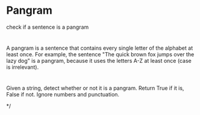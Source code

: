 # Pangram
check if a sentence is a pangram

#
A pangram is a sentence that contains every single letter of the alphabet at least once.
For example, the sentence "The quick brown fox jumps over the lazy dog" is a pangram,
because it uses the letters A-Z at least once (case is irrelevant).
#

Given a string, detect whether or not it is a pangram.
Return True if it is, False if not.
Ignore numbers and punctuation.

 */

